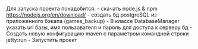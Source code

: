 Для запуска проекта понадобится:
    - скачать node.js & npm
        https://nodejs.org/en/download/
    - создать бд postgreSQL из приложенного бэкапа (games_backup) 
    - В классе DatabaseManager указать url базы, имя пользователя и пароль для доступа к серверу бд
    - Создать новую конфигурацию maven с параметром командной строки jetty:run
    - Запустить проект
    
